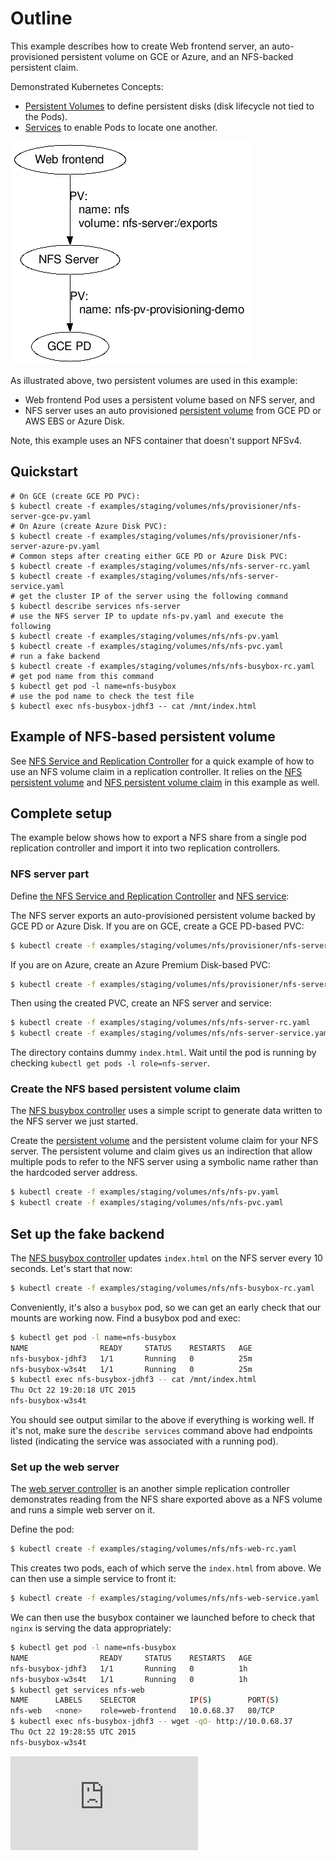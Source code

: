 # Outline

This example describes how to create Web frontend server, an auto-provisioned persistent volume on GCE or Azure, and an NFS-backed persistent claim.

Demonstrated Kubernetes Concepts:

* [Persistent Volumes](https://kubernetes.io/docs/concepts/storage/persistent-volumes/) to define persistent disks (disk lifecycle not tied to the Pods).
* [Services](https://kubernetes.io/docs/concepts/services-networking/service/) to enable Pods to locate one another.

![alt text][nfs pv example]

As illustrated above, two persistent volumes are used in this example:

- Web frontend Pod uses a persistent volume based on NFS server, and
- NFS server uses an auto provisioned [persistent volume](https://kubernetes.io/docs/concepts/storage/persistent-volumes/) from GCE PD or AWS EBS or Azure Disk.

Note, this example uses an NFS container that doesn't support NFSv4.

[nfs pv example]: nfs-pv.png


## Quickstart

```console
# On GCE (create GCE PD PVC):
$ kubectl create -f examples/staging/volumes/nfs/provisioner/nfs-server-gce-pv.yaml
# On Azure (create Azure Disk PVC):
$ kubectl create -f examples/staging/volumes/nfs/provisioner/nfs-server-azure-pv.yaml
# Common steps after creating either GCE PD or Azure Disk PVC:
$ kubectl create -f examples/staging/volumes/nfs/nfs-server-rc.yaml
$ kubectl create -f examples/staging/volumes/nfs/nfs-server-service.yaml
# get the cluster IP of the server using the following command
$ kubectl describe services nfs-server
# use the NFS server IP to update nfs-pv.yaml and execute the following
$ kubectl create -f examples/staging/volumes/nfs/nfs-pv.yaml
$ kubectl create -f examples/staging/volumes/nfs/nfs-pvc.yaml
# run a fake backend
$ kubectl create -f examples/staging/volumes/nfs/nfs-busybox-rc.yaml
# get pod name from this command
$ kubectl get pod -l name=nfs-busybox
# use the pod name to check the test file
$ kubectl exec nfs-busybox-jdhf3 -- cat /mnt/index.html
```

## Example of NFS-based persistent volume

See [NFS Service and Replication Controller](templates/nfs-web-rc.yaml) for a quick example of how to use an NFS volume claim in a replication controller. It relies on the [NFS persistent volume](templates/nfs-pv.yaml) and [NFS persistent volume claim](templates/nfs-pvc.yaml) in this example as well.

## Complete setup

The example below shows how to export a NFS share from a single pod replication controller and import it into two replication controllers.

### NFS server part

Define [the NFS Service and Replication Controller](templates/nfs-server-deployment.yaml) and [NFS service](templates/nfs-server-service.yaml):

The NFS server exports an auto-provisioned persistent volume backed by GCE PD or Azure Disk. If you are on GCE, create a GCE PD-based PVC:

```bash
$ kubectl create -f examples/staging/volumes/nfs/provisioner/nfs-server-gce-pv.yaml
```

If you are on Azure, create an Azure Premium Disk-based PVC:

```bash
$ kubectl create -f examples/staging/volumes/nfs/provisioner/nfs-server-azure-pv.yaml
```

Then using the created PVC, create an NFS server and service:

```bash
$ kubectl create -f examples/staging/volumes/nfs/nfs-server-rc.yaml
$ kubectl create -f examples/staging/volumes/nfs/nfs-server-service.yaml
```

The directory contains dummy `index.html`. Wait until the pod is running by checking `kubectl get pods -l role=nfs-server`.

### Create the NFS based persistent volume claim

The [NFS busybox controller](templates/nfs-busybox-rc.yaml) uses a simple script to generate data written to the NFS server we just started. 

Create the [persistent volume](https://kubernetes.io/docs/concepts/storage/persistent-volumes/) and the persistent volume claim for your NFS server. The persistent volume and claim gives us an indirection that allow multiple pods to refer to the NFS server using a symbolic name rather than the hardcoded server address.

```bash
$ kubectl create -f examples/staging/volumes/nfs/nfs-pv.yaml
$ kubectl create -f examples/staging/volumes/nfs/nfs-pvc.yaml
```

## Set up the fake backend

The [NFS busybox controller](templates/nfs-busybox-rc.yaml) updates `index.html` on the NFS server every 10 seconds. Let's start that now:

```bash
$ kubectl create -f examples/staging/volumes/nfs/nfs-busybox-rc.yaml
```

Conveniently, it's also a `busybox` pod, so we can get an early check that our mounts are working now. Find a busybox pod and exec:

```bash
$ kubectl get pod -l name=nfs-busybox
NAME                READY     STATUS    RESTARTS   AGE
nfs-busybox-jdhf3   1/1       Running   0          25m
nfs-busybox-w3s4t   1/1       Running   0          25m
$ kubectl exec nfs-busybox-jdhf3 -- cat /mnt/index.html
Thu Oct 22 19:20:18 UTC 2015
nfs-busybox-w3s4t
```

You should see output similar to the above if everything is working well. If it's not, make sure the `describe services` command above had endpoints listed (indicating the service was associated with a running pod).

### Set up the web server

The [web server controller](templates/nfs-web-rc.yaml) is an another simple replication controller demonstrates reading from the NFS share exported above as a NFS volume and runs a simple web server on it.

Define the pod:

```bash
$ kubectl create -f examples/staging/volumes/nfs/nfs-web-rc.yaml
```

This creates two pods, each of which serve the `index.html` from above. We can then use a simple service to front it:

```bash
$ kubectl create -f examples/staging/volumes/nfs/nfs-web-service.yaml
```

We can then use the busybox container we launched before to check that `nginx` is serving the data appropriately:

```bash
$ kubectl get pod -l name=nfs-busybox
NAME                READY     STATUS    RESTARTS   AGE
nfs-busybox-jdhf3   1/1       Running   0          1h
nfs-busybox-w3s4t   1/1       Running   0          1h
$ kubectl get services nfs-web
NAME      LABELS    SELECTOR            IP(S)        PORT(S)
nfs-web   <none>    role=web-frontend   10.0.68.37   80/TCP
$ kubectl exec nfs-busybox-jdhf3 -- wget -qO- http://10.0.68.37
Thu Oct 22 19:28:55 UTC 2015
nfs-busybox-w3s4t
```




<!-- BEGIN MUNGE: GENERATED_ANALYTICS -->
[![Analytics](https://kubernetes-site.appspot.com/UA-36037335-10/GitHub/examples/staging/volumes/nfs/README.md?pixel)]()
<!-- END MUNGE: GENERATED_ANALYTICS -->
